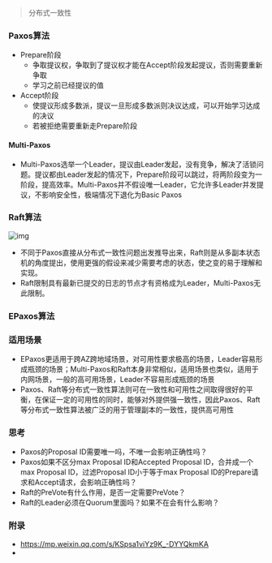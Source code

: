 > 分布式一致性

### Paxos算法
* Prepare阶段
	- 争取提议权，争取到了提议权才能在Accept阶段发起提议，否则需要重新争取
	- 学习之前已经提议的值
* Accept阶段
	- 使提议形成多数派，提议一旦形成多数派则决议达成，可以开始学习达成的决议
	- 若被拒绝需要重新走Prepare阶段

#### Multi-Paxos
* Multi-Paxos选举一个Leader，提议由Leader发起，没有竞争，解决了活锁问题。提议都由Leader发起的情况下，Prepare阶段可以跳过，将两阶段变为一阶段，提高效率。Multi-Paxos并不假设唯一Leader，它允许多Leader并发提议，不影响安全性，极端情况下退化为Basic Paxos

### Raft算法
![img](assets/v2-5b683e2fa70a3a61e370be22ca492717_1440w.jpg)

* 不同于Paxos直接从分布式一致性问题出发推导出来，Raft则是从多副本状态机的角度提出，使用更强的假设来减少需要考虑的状态，使之变的易于理解和实现。
* Raft限制具有最新已提交的日志的节点才有资格成为Leader，Multi-Paxos无此限制。

### EPaxos算法


### 适用场景
* EPaxos更适用于跨AZ跨地域场景，对可用性要求极高的场景，Leader容易形成瓶颈的场景；Multi-Paxos和Raft本身非常相似，适用场景也类似，适用于内网场景，一般的高可用场景，Leader不容易形成瓶颈的场景
* Paxos、Raft等分布式一致性算法则可在一致性和可用性之间取得很好的平衡，在保证一定的可用性的同时，能够对外提供强一致性，因此Paxos、Raft等分布式一致性算法被广泛的用于管理副本的一致性，提供高可用性

### 思考
* Paxos的Proposal ID需要唯一吗，不唯一会影响正确性吗？
* Paxos如果不区分max Proposal ID和Accepted Proposal ID，合并成一个max Proposal ID，过滤Proposal ID小于等于max Proposal ID的Prepare请求和Accept请求，会影响正确性吗？
* Raft的PreVote有什么作用，是否一定需要PreVote？
* Raft的Leader必须在Quorum里面吗？如果不在会有什么影响？


















### 附录
* https://mp.weixin.qq.com/s/KSpsa1viYz9K_-DYYQkmKA
* 
